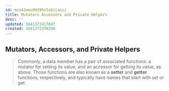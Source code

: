 ```yaml
---
id: mzs62eeu9939hz5vbicaisi
title: Mutators Accessors and Private Helpers
desc: ''
updated: 1641372417847
created: 1641372370330
---
```



## Mutators, Accessors, and Private Helpers

> Commonly, a data member has a pair of associated functions: a mutator for setting its value, and an accessor for getting its value, as above. Those functions are also known as a **setter** and **getter** functions, respectively, and typically have names that start with set or get.
